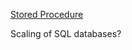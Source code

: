 [Stored Procedure](https://www.w3schools.com/sql/sql_stored_procedures.asp)

Scaling of SQL databases?
